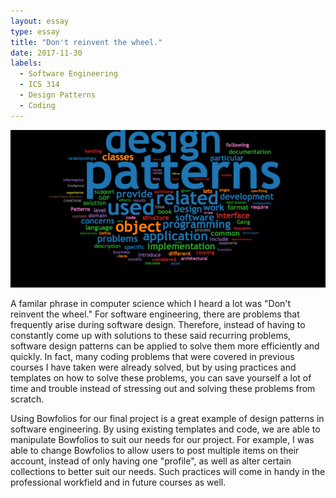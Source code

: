 ```yaml
---
layout: essay
type: essay
title: "Don't reinvent the wheel."
date: 2017-11-30
labels:
  - Software Engineering
  - ICS 314
  - Design Patterns
  - Coding
---
```


<img class="ui medium centered image" src="../images/patterns.png">

A familar phrase in computer science which I heard a lot was "Don't reinvent the wheel." For software engineering, there are problems that frequently arise during software design. Therefore, instead of having to constantly come up with solutions to these said recurring problems, software design patterns can be applied to solve them more efficiently and quickly. In fact, many coding problems that were covered in previous courses I have taken were already solved, but by using practices and templates on how to solve these problems, you can save yourself a lot of time and trouble instead of stressing out and solving these problems from scratch.

Using Bowfolios for our final project is a great example of design patterns in software engineering. By using existing templates and code, we are able to manipulate Bowfolios to suit our needs for our project. For example, I was able to change Bowfolios to allow users to post multiple items on their account, instead of only having one "profile", as well as alter certain collections to better suit our needs. Such practices will come in handy in the professional workfield and in future courses as well.
